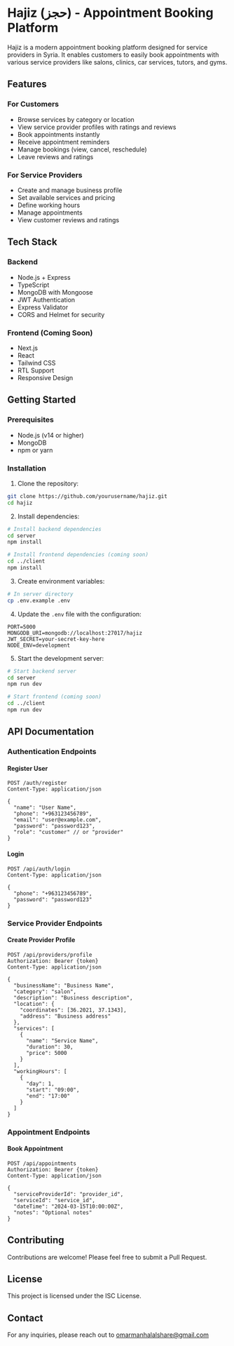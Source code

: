 # Hajiz (حجز) - Appointment Booking Platform

Hajiz is a modern appointment booking platform designed for service providers in Syria. It enables customers to easily book appointments with various service providers like salons, clinics, car services, tutors, and gyms.

## Features

### For Customers
- Browse services by category or location
- View service provider profiles with ratings and reviews
- Book appointments instantly
- Receive appointment reminders
- Manage bookings (view, cancel, reschedule)
- Leave reviews and ratings

### For Service Providers
- Create and manage business profile
- Set available services and pricing
- Define working hours
- Manage appointments
- View customer reviews and ratings

## Tech Stack

### Backend
- Node.js + Express
- TypeScript
- MongoDB with Mongoose
- JWT Authentication
- Express Validator
- CORS and Helmet for security

### Frontend (Coming Soon)
- Next.js
- React
- Tailwind CSS
- RTL Support
- Responsive Design

## Getting Started

### Prerequisites
- Node.js (v14 or higher)
- MongoDB
- npm or yarn

### Installation

1. Clone the repository:
```bash
git clone https://github.com/yourusername/hajiz.git
cd hajiz
```

2. Install dependencies:
```bash
# Install backend dependencies
cd server
npm install

# Install frontend dependencies (coming soon)
cd ../client
npm install
```

3. Create environment variables:
```bash
# In server directory
cp .env.example .env
```

4. Update the `.env` file with the configuration:
```env
PORT=5000
MONGODB_URI=mongodb://localhost:27017/hajiz
JWT_SECRET=your-secret-key-here
NODE_ENV=development
```

5. Start the development server:
```bash
# Start backend server
cd server
npm run dev

# Start frontend (coming soon)
cd ../client
npm run dev
```

## API Documentation

### Authentication Endpoints

#### Register User
```http
POST /auth/register
Content-Type: application/json

{
  "name": "User Name",
  "phone": "+963123456789",
  "email": "user@example.com",
  "password": "password123",
  "role": "customer" // or "provider"
}
```

#### Login
```http
POST /api/auth/login
Content-Type: application/json

{
  "phone": "+963123456789",
  "password": "password123"
}
```

### Service Provider Endpoints

#### Create Provider Profile
```http
POST /api/providers/profile
Authorization: Bearer {token}
Content-Type: application/json

{
  "businessName": "Business Name",
  "category": "salon",
  "description": "Business description",
  "location": {
    "coordinates": [36.2021, 37.1343],
    "address": "Business address"
  },
  "services": [
    {
      "name": "Service Name",
      "duration": 30,
      "price": 5000
    }
  ],
  "workingHours": [
    {
      "day": 1,
      "start": "09:00",
      "end": "17:00"
    }
  ]
}
```

### Appointment Endpoints

#### Book Appointment
```http
POST /api/appointments
Authorization: Bearer {token}
Content-Type: application/json

{
  "serviceProviderId": "provider_id",
  "serviceId": "service_id",
  "dateTime": "2024-03-15T10:00:00Z",
  "notes": "Optional notes"
}
```

## Contributing

Contributions are welcome! Please feel free to submit a Pull Request.

## License

This project is licensed under the ISC License.

## Contact

For any inquiries, please reach out to omarmanhalalshare@gmail.com
